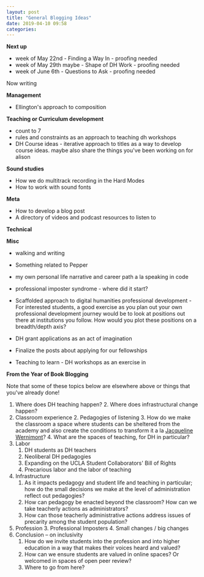 ```yaml
---
layout: post
title: "General Blogging Ideas"
date: 2019-04-10 09:58
categories:
---
```


**Next up**
* week of May 22nd - Finding a Way In - proofing needed
* week of May 29th maybe - Shape of DH Work - proofing needed
* week of June 6th - Questions to Ask - proofing needed

Now writing

**Management**
* Ellington's approach to composition

**Teaching or Curriculum development**
* count to 7
* rules and constraints as an approach to teaching dh workshops
* DH Course ideas - iterative approach to titles as a way to develop course ideas. maybe also share the things you've been working on for alison

**Sound studies**
* How we do multitrack recording in the Hard Modes
* How to work with sound fonts

**Meta**
* How to develop a blog post
* A directory of videos and podcast resources to listen to 

**Technical**

**Misc**
* walking and writing
* Something related to Pepper
* my own personal life narrative and career path a la speaking in code
* professional imposter syndrome - where did it start?
* Scaffolded approach to digital humanities professional development - For interested students, a good exercise as you plan out your own professional development journey would be to look at positions out there at institutions you follow. How would you plot these positions on a breadth/depth axis?

* DH grant applications as an act of imagination
* Finalize the posts about applying for our fellowships
* Teaching to learn - DH workshops as an exercise in 

**From the Year of Book Blogging**

Note that some of these topics below are elsewhere above or things that you've already done!

1. Where does DH teaching happen?
    2. Where does infrastructural change happen?
1. Classroom experience
    2. Pedagogies of listening
    3. How do we make the classroom a space where students can be sheltered from the academy and also create the conditions to transform it a la [Jacqueline Wernimont](https://jwernimont.com/)?
    4. What are the spaces of teaching, for DH in particular?
2. Labor
    1. DH students as DH teachers
    2. Neoliberal DH pedagogies
    3. Expanding on the UCLA Student Collaborators' Bill of Rights
    4. Precarious labor and the labor of teaching
3. Infrastructure
    1. As it impacts pedagogy and student life and teaching in particular; how do the small decisions we make at the level of administration reflect out pedagogies?
    2. How can pedagogy be enacted beyond the classroom? How can we take teacherly actions as administrators?
    3. How can those teacherly administrative actions address issues of precarity among the student population?
4. Profession
    3. Professional Imposters
    4. Small changes / big changes
5. Conclusion – on inclusivity
    1. How do we invite students into the profession and into higher education in a way that makes their voices heard and valued?
    2. How can we ensure students are valued in online spaces? Or welcomed in spaces of open peer review?
    3. Where to go from here?